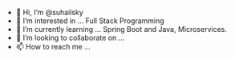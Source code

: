 - 👋 Hi, I’m @suhailsky
- 👀 I’m interested in ... Full Stack Programming
- 🌱 I’m currently learning ... Spring Boot and Java, Microservices.
- 💞️ I’m looking to collaborate on ... 
- 📫 How to reach me ...

<!---
suhailsky/suhailsky is a ✨ special ✨ repository because its `README.md` (this file) appears on your GitHub profile.
You can click the Preview link to take a look at your changes.
--->
